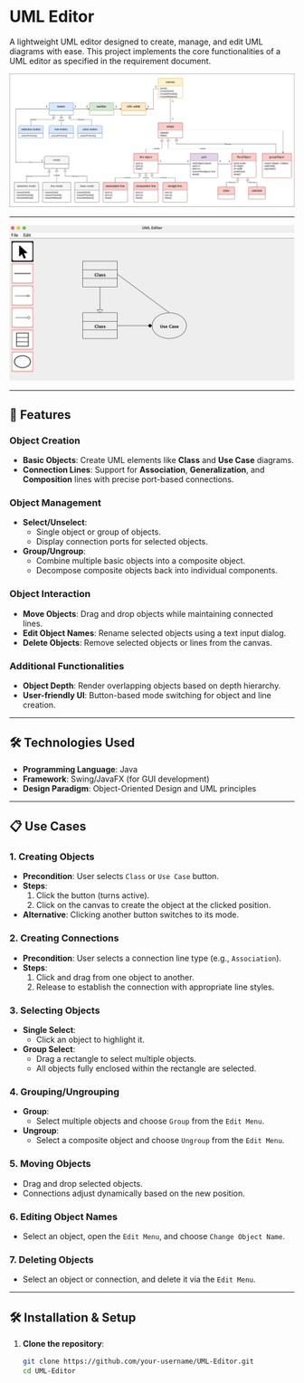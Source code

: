 # UML Editor

A lightweight UML editor designed to create, manage, and edit UML diagrams with ease. This project implements the core functionalities of a UML editor as specified in the requirement document.

![image](https://github.com/BUBEE-Liao/UML-Editor/blob/main/UML.png)

---

![image](https://github.com/BUBEE-Liao/UML-Editor/blob/main/view.jpg)

---

## 🚀 Features

### Object Creation
- **Basic Objects**: Create UML elements like **Class** and **Use Case** diagrams.
- **Connection Lines**: Support for **Association**, **Generalization**, and **Composition** lines with precise port-based connections.

### Object Management
- **Select/Unselect**:
  - Single object or group of objects.
  - Display connection ports for selected objects.
- **Group/Ungroup**:
  - Combine multiple basic objects into a composite object.
  - Decompose composite objects back into individual components.

### Object Interaction
- **Move Objects**: Drag and drop objects while maintaining connected lines.
- **Edit Object Names**: Rename selected objects using a text input dialog.
- **Delete Objects**: Remove selected objects or lines from the canvas.

### Additional Functionalities
- **Object Depth**: Render overlapping objects based on depth hierarchy.
- **User-friendly UI**: Button-based mode switching for object and line creation.

---

## 🛠️ Technologies Used
- **Programming Language**: Java
- **Framework**: Swing/JavaFX (for GUI development)
- **Design Paradigm**: Object-Oriented Design and UML principles

---
## 📋 Use Cases

### 1. Creating Objects
- **Precondition**: User selects `Class` or `Use Case` button.
- **Steps**:
  1. Click the button (turns active).
  2. Click on the canvas to create the object at the clicked position.
- **Alternative**: Clicking another button switches to its mode.

### 2. Creating Connections
- **Precondition**: User selects a connection line type (e.g., `Association`).
- **Steps**:
  1. Click and drag from one object to another.
  2. Release to establish the connection with appropriate line styles.

### 3. Selecting Objects
- **Single Select**:
  - Click an object to highlight it.
- **Group Select**:
  - Drag a rectangle to select multiple objects.
  - All objects fully enclosed within the rectangle are selected.

### 4. Grouping/Ungrouping
- **Group**:
  - Select multiple objects and choose `Group` from the `Edit Menu`.
- **Ungroup**:
  - Select a composite object and choose `Ungroup` from the `Edit Menu`.

### 5. Moving Objects
- Drag and drop selected objects.
- Connections adjust dynamically based on the new position.

### 6. Editing Object Names
- Select an object, open the `Edit Menu`, and choose `Change Object Name`.

### 7. Deleting Objects
- Select an object or connection, and delete it via the `Edit Menu`.

---

## 🛠️ Installation & Setup

1. **Clone the repository**:
   ```bash
   git clone https://github.com/your-username/UML-Editor.git
   cd UML-Editor
   ```

